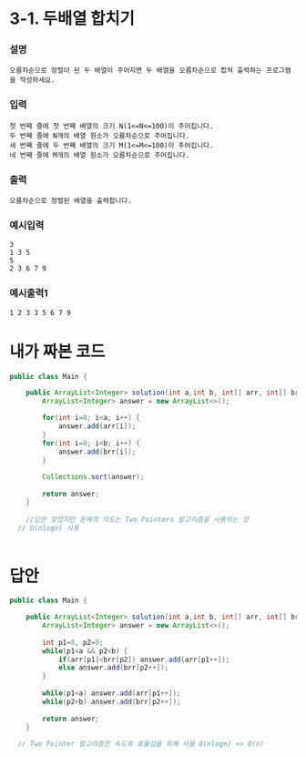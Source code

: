 # 3-1. 두배열 합치기
### 설명
    오름차순으로 정렬이 된 두 배열이 주어지면 두 배열을 오름차순으로 합쳐 출력하는 프로그램을 작성하세요.

### 입력
    첫 번째 줄에 첫 번째 배열의 크기 N(1<=N<=100)이 주어집니다.
    두 번째 줄에 N개의 배열 원소가 오름차순으로 주어집니다.
    세 번째 줄에 두 번째 배열의 크기 M(1<=M<=100)이 주어집니다.
    네 번째 줄에 M개의 배열 원소가 오름차순으로 주어집니다.

### 출력
    오름차순으로 정렬된 배열을 출력합니다.

### 예시입력
```
3
1 3 5
5
2 3 6 7 9
```
### 예시출력1
```
1 2 3 3 5 6 7 9
```

# 내가 짜본 코드
```java
public class Main {

	public ArrayList<Integer> solution(int a,int b, int[] arr, int[] brr) {
		ArrayList<Integer> answer = new ArrayList<>();

		for(int i=0; i<a; i++) {
			answer.add(arr[i]);
		}
		for(int i=0; i<b; i++) {
			answer.add(brr[i]);
		}
		
		Collections.sort(answer);
		
		return answer;
	}
  
	//답은 맞았지만 문제의 의도는 Two Pointers 알고리즘을 사용하는 것
  // O(nlogn) 사용
  
```
# 답안
```java
public class Main {

	public ArrayList<Integer> solution(int a,int b, int[] arr, int[] brr) {
		ArrayList<Integer> answer = new ArrayList<>();
		
		int p1=0, p2=0;
		while(p1<a && p2<b) {
			if(arr[p1]<brr[p2]) answer.add(arr[p1++]);
			else answer.add(brr[p2++]);
		}
		
		while(p1<a) answer.add(arr[p1++]);
		while(p2<b) answer.add(brr[p2++]);
		
		return answer;
	}
  
  // Two Pointer 알고리즘은 속도와 효율성을 위해 사용 O(nlogn) => O(n)
  ```
